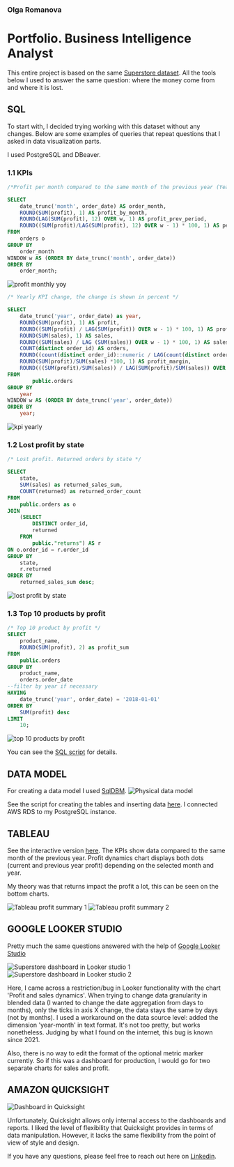 ### Olga Romanova
# Portfolio. Business Intelligence Analyst

This entire project is based on the same [Superstore dataset](Sample-Superstore-dataset.xls). All the tools below I used to answer the same question: where the money come from and where it is lost.

## SQL
To start with, I decided trying working with this dataset without any changes. Below are some examples of queries that repeat questions that I asked in data visualization parts.

I used PostgreSQL and DBeaver.

### 1.1 KPIs
```sql
/*Profit per month compared to the same month of the previous year (Year over year comparison)*/

SELECT
	date_trunc('month', order_date) AS order_month,
	ROUND(SUM(profit), 1) AS profit_by_month,
	ROUND(LAG(SUM(profit), 12) OVER w, 1) AS profit_prev_period,
	ROUND((SUM(profit)/LAG(SUM(profit), 12) OVER w - 1) * 100, 1) AS percent_difference
FROM
	orders o
GROUP BY
	order_month
WINDOW w AS (ORDER BY date_trunc('month', order_date))
ORDER BY 
	order_month;
```
![profit monthly yoy](SQL/profit_montly_yoy.png)



```sql
/* Yearly KPI change, the change is shown in percent */

SELECT
	date_trunc('year', order_date) as year,
	ROUND(SUM(profit), 1) AS profit,
	ROUND((SUM(profit) / LAG(SUM(profit)) OVER w - 1) * 100, 1) AS profit_change,
	ROUND(SUM(sales), 1) AS sales,
	ROUND((SUM(sales) / LAG (SUM(sales)) OVER w - 1) * 100, 1) AS sales_change,
	COUNT(distinct order_id) AS orders,
	ROUND((count(distinct order_id)::numeric / LAG(count(distinct order_id)::numeric) OVER w - 1) * 100, 1) AS orders_change,
	ROUND(SUM(profit)/SUM(sales) *100, 1) AS profit_margin,
	ROUND(((SUM(profit)/SUM(sales)) / LAG(SUM(profit)/SUM(sales)) OVER w - 1) * 100, 1) AS profit_margin_change
FROM
        public.orders
GROUP BY
    year
WINDOW w AS (ORDER BY date_trunc('year', order_date))
ORDER BY
    year;
```

![kpi yearly](SQL/kpi-yearly.png)

### 1.2 Lost profit by state
```sql
/* Lost profit. Returned orders by state */

SELECT
	state,
	SUM(sales) as returned_sales_sum,
	COUNT(returned) as returned_order_count
FROM
	public.orders as o
JOIN
	(SELECT
		DISTINCT order_id,
		returned
	FROM
		public."returns") AS r
ON o.order_id = r.order_id
GROUP BY
	state,
	r.returned
ORDER BY
	returned_sales_sum desc;
```

![lost profit by state](SQL/lost_profit_by_state.png)


### 1.3 Top 10 products by profit
```sql
/* Top 10 product by profit */
SELECT
	product_name,
	ROUND(SUM(profit), 2) as profit_sum
FROM
	public.orders
GROUP BY
	product_name,
	orders.order_date
--filter by year if necessary
HAVING 
	date_trunc('year', order_date) = '2018-01-01'
ORDER BY
	SUM(profit) desc
LIMIT 
	10;			
```

![top 10 products by profit](SQL/top_10_products_profit.png)

You can see the [SQL script](SQL/sql-queries_superstore-db.sql) for details.

## DATA MODEL

For creating a data model I used [SqlDBM](https://sqldbm.com).
![Physical data model](data_model_superstoredb.png)

See the script for creating the tables and inserting data [here](Portfolio/SQL/from_stg_to_dw_superstore.sql). I connected AWS RDS to my PostgreSQL instance.

## TABLEAU
See the interactive version [here](https://public.tableau.com/app/profile/olga.romanova7546/viz/Superstore-onemoretime/Dashboard1).
The KPIs show data compared to the same month of the previous year. Profit dynamics chart displays both dots (current and previous year profit) depending on the selected month and year.

My theory was that returns impact the profit a lot, this can be seen on the bottom charts.

![Tableau profit summary 1](dataviz/Tableau_superstore_summary_1.png)
![Tableau profit summary 2](dataviz/Tableau_superstore_summary_2.png)

## GOOGLE LOOKER STUDIO

Pretty much the same questions answered with the help of [Google Looker Studio](https://lookerstudio.google.com/reporting/e2b934b3-b338-4fcb-81fd-2cd2e8ab776f)

![Superstore dashboard in Looker studio 1](dataviz/Looker_superstore_dashboard_1.png)
![Superstore dashboard in Looker studio 2](dataviz/Looker_superstore_dashboard_2.png)

Here, I came across a restriction/bug in Looker functionality with the chart 'Profit and sales dynamics'. When trying to change data granularity in blended data (I wanted to change the date aggregation from days to months), only the ticks in axis X change, the data stays the same by days (not by months). I used a workaround on the data source level: added the dimension 'year-month' in text format. It's not too pretty, but works nonetheless. Judging by what I found on the internet, this bug is known since 2021.

Also, there is no way to edit the format of the optional metric marker currently. So if this was a dashboard for production, I would go for two separate charts for sales and profit. 

## AMAZON QUICKSIGHT

![Dashboard in Quicksight](dataviz/Amazon_Quicksight_dashboard.png)

Unfortunately, Quicksight allows only internal access to the dashboards and reports. 
I liked the level of flexibility that Quicksight provides in terms of data manipulation. However, it lacks the same flexibility from the point of view of style and design.

If you have any questions, please feel free to reach out here on [Linkedin](https://www.linkedin.com/in/olgaromanova-8/).